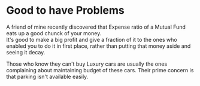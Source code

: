 # Good to have Problems

A friend of mine recently discovered that Expense ratio of a Mutual Fund eats up a good chunck of your money.  
It's good to make a big profit and give a fraction of it to the ones who enabled you to do it in first place, rather than putting that money aside and seeing it decay.

Those who know they can't buy Luxury cars are usually the ones complaining about maintaining budget of these cars. Their prime concern is that parking isn't available easily.

